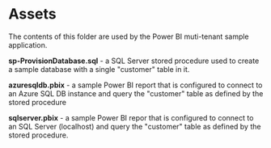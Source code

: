 # Assets
The contents of this folder are used by the Power BI muti-tenant sample application. 

**sp-ProvisionDatabase.sql** - a SQL Server stored procedure used to create a sample database with a single "customer" table in it. 

**azuresqldb.pbix** - a sample Power BI report that is configured to connect to an Azure SQL DB instance and query the "customer" table as defined by the stored procedure

**sqlserver.pbix** - a sample Power BI repor that is configured to connect to an SQL Server (localhost) and query the "customer" table as defined by the stored procedure.
